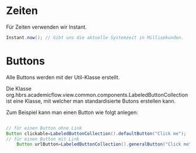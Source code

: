 # Zeiten

Für Zeiten verwenden wir Instant.

```Java
Instant.now(); // Gibt uns die aktuelle Systemzeit in Millisekunden.
```

# Buttons

Alle Buttons werden mit der Util-Klasse erstellt.

Die Klasse org.hbrs.academicflow.view.common.components.LabeledButtonCollection ist eine
Klasse, mit welcher man standardisierte Butons erstellen kann.
<!-- Kleines Beispiel --> 
Zum Beispiel kann man einen Button wie folgt anlegen:

````java

// für einen Button ohne Link
Button clickable=LabeledButtonCollection().defaultButton("Click me");
// für einen Button mit Link
    Button urlButton=LabeledButtonCollection().generalButton("Click me","url");

````